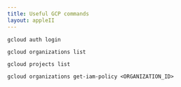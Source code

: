 ```yaml
---
title: Useful GCP commands
layout: appleII
---
```

`gcloud auth login`

`gcloud organizations list`

`gcloud projects list`

`gcloud organizations get-iam-policy <ORGANIZATION_ID>`
